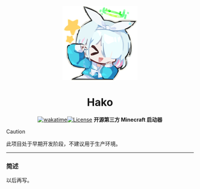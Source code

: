 <div align="center">
  <img src="resources/icons/app.svg" width="200px" />
  <br />
  <h1>Hako</h1>

[![wakatime](https://wakatime.com/badge/github/yamrc/Hako.svg)](https://wakatime.com/badge/github/yamrc/Hako)[![License](https://img.shields.io/github/license/yamrc/Hako?color=blue)](https://github.com/yamrc/Hako/blob/master/LICENSE)
**开源第三方 Minecraft 启动器**

</div>

> [!CAUTION]
> 此项目处于早期开发阶段，不建议用于生产环境。

---

### 简述

以后再写。

